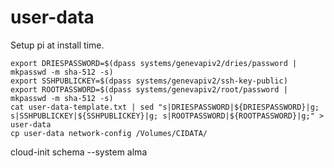 # user-data

Setup pi at install time.

```
export DRIESPASSWORD=$(dpass systems/genevapiv2/dries/password | mkpasswd -m sha-512 -s)
export SSHPUBLICKEY=$(dpass systems/genevapiv2/ssh-key-public)
export ROOTPASSWORD=$(dpass systems/genevapiv2/root/password | mkpasswd -m sha-512 -s)
cat user-data-template.txt | sed "s|DRIESPASSWORD|${DRIESPASSWORD}|g; s|SSHPUBLICKEY|${SSHPUBLICKEY}|g; s|ROOTPASSWORD|${ROOTPASSWORD}|g;" > user-data
cp user-data network-config /Volumes/CIDATA/
```

cloud-init schema --system
alma
